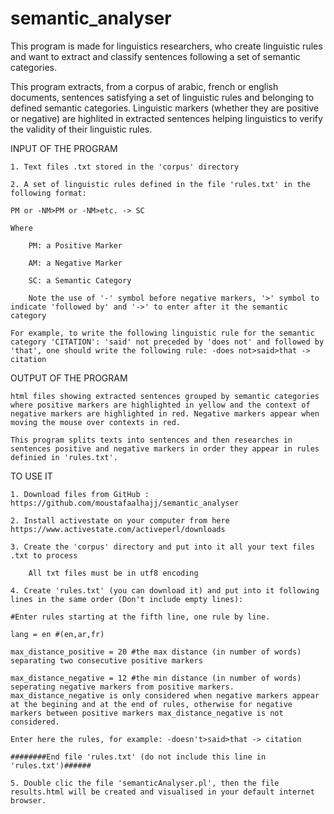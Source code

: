 # semantic_analyser
This program is made for linguistics researchers, who create linguistic rules and want to extract and classify sentences following a set of semantic categories.

This program extracts, from a corpus of arabic, french or english documents, sentences satisfying a set of linguistic rules and belonging to defined semantic categories. Linguistic markers (whether they are positive or negative) are highlited in extracted sentences helping linguistics to verify the validity of their linguistic rules. 

INPUT OF THE PROGRAM

    1. Text files .txt stored in the 'corpus' directory

    2. A set of linguistic rules defined in the file 'rules.txt' in the following format:

    PM or -NM>PM or -NM>etc. -> SC

    Where 

        PM: a Positive Marker

        AM: a Negative Marker

        SC: a Semantic Category

        Note the use of '-' symbol before negative markers, '>' symbol to indicate 'followed by' and '->' to enter after it the semantic category

    For example, to write the following linguistic rule for the semantic category 'CITATION': 'said' not preceded by 'does not' and followed by 'that', one should write the following rule: -does not>said>that -> citation

OUTPUT OF THE PROGRAM

    html files showing extracted sentences grouped by semantic categories where positive markers are highlighted in yellow and the context of negative markers are highlighted in red. Negative markers appear when moving the mouse over contexts in red.

    This program splits texts into sentences and then researches in sentences positive and negative markers in order they appear in rules definied in 'rules.txt'.

TO USE IT

    1. Download files from GitHub : https://github.com/moustafaalhajj/semantic_analyser

    2. Install activestate on your computer from here https://www.activestate.com/activeperl/downloads

    3. Create the 'corpus' directory and put into it all your text files .txt to process

        All txt files must be in utf8 encoding

    4. Create 'rules.txt' (you can download it) and put into it following lines in the same order (Don't include empty lines):

    #Enter rules starting at the fifth line, one rule by line.

    lang = en #(en,ar,fr)

    max_distance_positive = 20 #the max distance (in number of words) separating two consecutive positive markers

    max_distance_negative = 12 #the min distance (in number of words) seperating negative markers from positive markers. max_distance_negative is only considered when negative markers appear at the begining and at the end of rules, otherwise for negative markers between positive markers max_distance_negative is not considered.

    Enter here the rules, for example: -doesn't>said>that -> citation

    ########End file 'rules.txt' (do not include this line in 'rules.txt')######

    5. Double clic the file 'semanticAnalyser.pl', then the file results.html will be created and visualised in your default internet browser.
